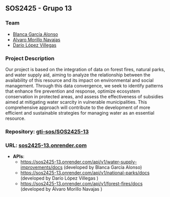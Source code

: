 ## SOS2425 - Grupo 13
 ### Team
 - [Blanca García Alonso](https://github.com/blancagrclns)
 - [Alvaro Morillo Navajas](https://github.com/alvmornav)
 - [Darío López Villegas](https://github.com/darlopvil)
 
 ### Project Description
 Our project is based on the integration of data on forest fires, natural parks, 
 and water supply aid, aiming to analyze the relationship between the availability of this resource
 and its impact on environmental and social management. Through this data convergence, we seek to identify
 patterns that enhance fire prevention and response, optimize ecosystem conservation in protected areas,
 and assess the effectiveness of subsidies aimed at mitigating water scarcity in vulnerable municipalities.
 This comprehensive approach will contribute to the development of more efficient and sustainable strategies for managing water as an essential resource.
 
 ### Repository: [gti-sos/SOS2425-13](https://github.com/gti-sos/SOS2425-13)
 ### URL: [sos2425-13.onrender.com](https://sos2425-13.onrender.com/)
 
 - **APIs**:  
   - https://sos2425-13.onrender.com/api/v1/water-supply-improvements/docs (developed by Blanca García Alonso)
   - https://sos2425-13.onrender.com/api/v1/national-parks/docs (developed by Darío López Villegas )
   - https://sos2425-13.onrender.com/api/v1/forest-fires/docs (developed by Álvaro Morillo Navajas )
 